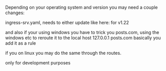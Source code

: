 Depending on your operating system and version you may need a couple changes:

ingress-srv.yaml, needs to either update like here: for v1.22

and also if your using windows you have to trick you posts.com, using the windows etc to reroute it to the local host 127.0.0.1 posts.com basically you add it as a rule

if you on linux you may do the same through
the routes.

only for development purposes
